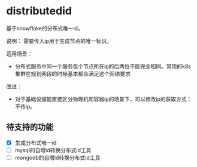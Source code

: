 # distributedid

基于snowflake的分布式唯一id。

说明： 需要传入ip用于生成节点的唯一标识。

适用场景：
- 分布式服务中同一个服务每个节点所在ip的后两位不能完全相同。常用的k8s集群在规划网段的时候基本都会满足这个网络要求

改进：
- 对于基础设施能直接区分物理机和容器ip的场景下，可以修改ip的获取方式：不传ip。


## 待支持的功能

- [x] 生成分布式唯一id
- [ ] mysql的自增id转换分布式id工具
- [ ] mongodb的自增id转换分布式id工具
